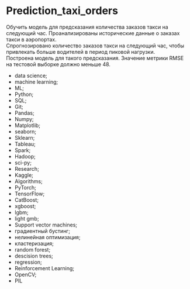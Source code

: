 # Prediction_taxi_orders
Обучить модель для предсказания количества заказов такси на следующий час. 
Проанализированы исторические данные о заказах такси в аэропортах.   
Спрогнозировано количество заказов такси на следующий час, чтобы привлекать больше водителей в период пиковой нагрузки.  
Построена модель для такого предсказания. Значение метрики RMSE на тестовой выборке должно меньше 48.

- data science;
- machine learning;
- ML;
- Python;
- SQL;
- Git;
- Pandas;
- Numpy;
- Matplotlib;
- seaborn;
- Sklearn;
- Tableau;
- Spark;
- Hadoop;
- sci-py;
- Research;
- Kaggle;
- Algorithms;
- PyTorch;
- TensorFlow;
- CatBoost;
- xgboost;
- lgbm;
- light gmb;
- Support vector machines;
- градиентный бустинг;
- нелинейная оптимизация;
- кластеризация;
- random forest;
- descision trees;
- regression;
- Reinforcement Learning;
- OpenCV;
- PIL
